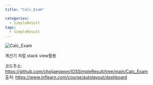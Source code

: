```yaml
---
title: "Calc_Exam"

categories:
  - SimpleResult
tags:
  - SimpleResult
---  
```


![Calc_Exam](https://user-images.githubusercontent.com/68246962/155002115-9ac23980-d2f7-474e-b8af-8847ecb44eb5.gif)

계산기 처럼 stack view활용

코드주소: <https://github.com/choijaegwon/IOSSimpleResult/tree/main/Calc_Exam>  
출처: <https://www.inflearn.com/course/autolayout/dashboard> 